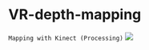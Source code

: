 # VR-depth-mapping
```Mapping with Kinect (Processing)```
![](https://zupimages.net/up/22/15/ghe1.gif)
